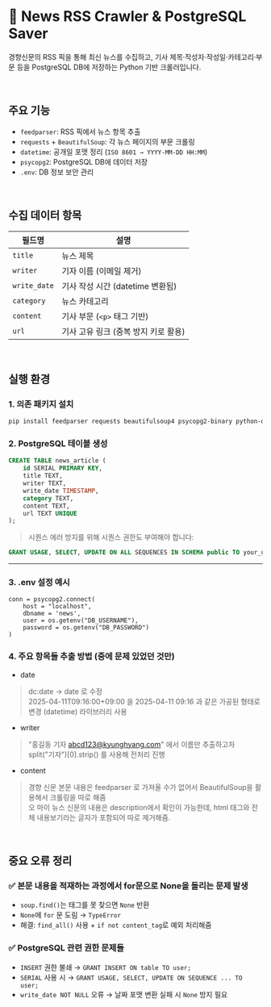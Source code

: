 # 📰 News RSS Crawler & PostgreSQL Saver

경향신문의 RSS 픽을 통해 최신 뉴스를 수집하고,  기사 제목·작성자·작성일·카테고리·부문 등을 PostgreSQL DB에 저장하는 Python 기반 크롤러입니다.

</br>

## 주요 기능

- `feedparser`: RSS 픽에서 뉴스 항목 추출
- `requests` + `BeautifulSoup`: 각 뉴스 페이지의 부문 크롤링
- `datetime`: 공개일 포맷 정리 (`ISO 8601 → YYYY-MM-DD HH:MM`)
- `psycopg2`: PostgreSQL DB에 데이터 저장
- `.env`: DB 정보 보안 관리

</br>

## 수집 데이터 항목

| 필드명       | 설명                                  |
|--------------|---------------------------------------|
| `title`      | 뉴스 제목                             |
| `writer`     | 기자 이름 (이메일 제거)                |
| `write_date` | 기사 작성 시간 (datetime 변환됨)       |
| `category`   | 뉴스 카테고리                          |
| `content`    | 기사 부문 (`<p>` 태그 기반)            |
| `url`        | 기사 고유 링크 (중복 방지 키로 활용)   |

 
</br>

## 실행 환경

### 1. 의존 패키지 설치
```bash
pip install feedparser requests beautifulsoup4 psycopg2-binary python-dotenv
```

### 2. PostgreSQL 테이블 생성

```sql
CREATE TABLE news_article (
    id SERIAL PRIMARY KEY,
    title TEXT,
    writer TEXT,
    write_date TIMESTAMP,
    category TEXT,
    content TEXT,
    url TEXT UNIQUE
);
```

> 시퀀스 에러 방지를 위해 시퀀스 권한도 부여해야 합니다:

```sql
GRANT USAGE, SELECT, UPDATE ON ALL SEQUENCES IN SCHEMA public TO your_user;
```

---

### 3. .env 설정 예시

```env
conn = psycopg2.connect(
    host = "localhost",
    dbname = 'news',
    user = os.getenv("DB_USERNAME"),
    password = os.getenv("DB_PASSWORD")
)
```

### 4. 주요 항목들 추출 방법 (중에 문제 있었던 것만)
- date
> dc:date -> date 로 수정   
2025-04-11T09:16:00+09:00 을 2025-04-11 09:16 과 같은 가공된 형태로 변경 (datetime) 라이브러리 사용

- writer
> "홍길동 기자 abcd123@kyunghyang.com" 에서 이름만 추출하고자 split("기자")[0].strip() 를 사용해 전처리 진행

- content
> 경향 신문 본문 내용은 feedparser 로 가져올 수가 없어서 BeautifulSoup을 활용해서 크롤링을 따로 해줌<br>
> 오 마이 뉴스 신문의 내용은 description에서 확인이 가능한데, html 태그와 전체 내용보기라는 글자가 포함되어 따로 제거해줌.

</br>

## 중요 오류 정리

### ✅ 본문 내용을 적재하는 과정에서 for문으로 None을 돌리는 문제 발생
-  `soup.find()`는 태그를 못 찾으면 `None` 반환
- `None`에 `for` 문 도림 → `TypeError`
- 해결: `find_all()` 사용 + `if not content_tag`로 예외 처리해줌


### ✅ PostgreSQL 관련 권한 문제들
- `INSERT` 권한 불쇄 → `GRANT INSERT ON table TO user;`
- `SERIAL` 사용 시 → `GRANT USAGE, SELECT, UPDATE ON SEQUENCE ... TO user;`
- `write_date NOT NULL` 오류 → 날짜 포맷 변환 실패 시 `None` 방지 필요



